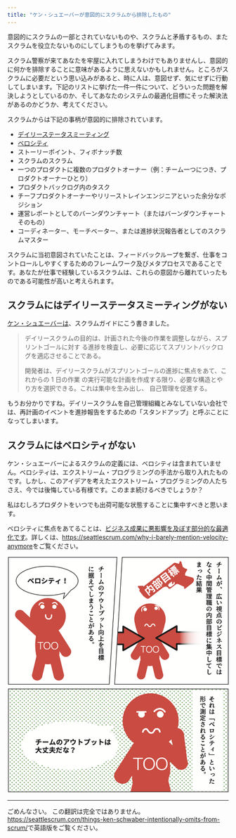 ```yaml
---
title: "ケン・シュエーバーが意図的にスクラムから排除したもの"
---
```


意図的にスクラムの一部とされていないものや、スクラムと矛盾するもの、またスクラムを役立たないものにしてしまうものを挙げてみます。

スクラム警察が来てあなたを牢屋に入れてしまうわけでもありませんし、意図的に何かを排除することに意味があるように思えないかもしれません。ところがスクラムに必要だという思い込みがあると、時に人は、意図せず、気にせずに行動してしまいます。下記のリストに挙げた一件一件について、どういった問題を解決しようとしているのか、そしてあなたのシステムの最適化目標にそった解決法があるのかどうか、考えてください。

スクラムからは下記の事柄が意図的に排除されています。

* [デイリーステータスミーティング](#スクラムにはデイリーステータスミーティングがない)
* [ベロシティ](#スクラムにはベロシティがない)
* ストーリーポイント、フィボナッチ数
* スクラムのスクラム
* 一つのプロダクトに複数のプロダクトオーナー（例：チーム一つにつき、プロダクトオーナーひとり）
* プロダクトバックログ内のタスク
* チーフプロダクトオーナーやリリーストレインエンジニアといった余分なポジション
* 運営レポートとしてのバーンダウンチャート（またはバーンダウンチャートそのもの）
* コーディネーター、モーチベーター、または進捗状況報告者としてのスクラムマスター

スクラムに当初意図されていたことは、フィードバックループを繋ぎ、仕事をコントロールしやすくするためのフレームワーク及びメタプロセスであることです。あなたが仕事で経験しているスクラムは、これらの意図から離れていったものである可能性が高いと考えられます。


## スクラムにはデイリーステータスミーティングがない

[ケン・シュエーバーは](/scrum-guide#デイリースクラム)、スクラムガイドにこう書きました。


>  デイリースクラムの目的は、計画された今後の作業を調整しながら、スプリントゴールに対す る進捗を検査し、必要に応じてスプリントバックログを適応させることである。
>
> 開発者は、デイリースクラムがスプリントゴールの進捗に焦点をあて、これからの 1 日の作業 の実行可能な計画を作成する限り、必要な構造とやり方を選択できる。これは集中を生み出し、 自己管理を促進する。

もうお分かりですね。デイリースクラムを自己管理組織とみなしていない会社では、再計画のイベントを進捗報告をするための「スタンドアップ」と呼ぶことになってしまいます。

## スクラムにはベロシティがない

ケン・シュエーバーによるスクラムの定義には、ベロシティは含まれていません。ベロシティは、エクストリーム・プログラミングの手法から取り入れたものです。しかし、このアイデアを考えたエクストリーム・プログラミングの人たちさえ、今では後悔している有様です。このまま続けるべきでしょうか？

私はむしろプロダクトをいつでも出荷可能な状態することに集中すべきと思います。

ベロシティに焦点をあてることは、[ビジネス成果に悪影響を及ぼす部分的な最適化です](/local-optimization-bias-jp)。詳しくは、<https://seattlescrum.com/why-i-barely-mention-velocity-anymore>をご覧ください。

![ベロシティ](/images/velocity.png)



----

ごめんなさい。 この翻訳は完全ではありません。 <https://seattlescrum.com/things-ken-schwaber-intentionally-omits-from-scrum/>で英語版をご覧ください。
